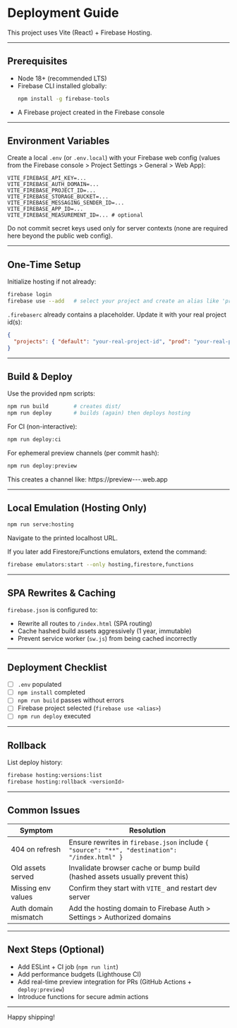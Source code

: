 # Deployment Guide

This project uses Vite (React) + Firebase Hosting.

---
## Prerequisites
- Node 18+ (recommended LTS)
- Firebase CLI installed globally:
  ```bash
  npm install -g firebase-tools
  ```
- A Firebase project created in the Firebase console

---
## Environment Variables
Create a local `.env` (or `.env.local`) with your Firebase web config (values from the Firebase console > Project Settings > General > Web App):
```
VITE_FIREBASE_API_KEY=... 
VITE_FIREBASE_AUTH_DOMAIN=... 
VITE_FIREBASE_PROJECT_ID=... 
VITE_FIREBASE_STORAGE_BUCKET=... 
VITE_FIREBASE_MESSAGING_SENDER_ID=... 
VITE_FIREBASE_APP_ID=... 
VITE_FIREBASE_MEASUREMENT_ID=... # optional
```
Do not commit secret keys used only for server contexts (none are required here beyond the public web config).

---
## One-Time Setup
Initialize hosting if not already:
```bash
firebase login
firebase use --add   # select your project and create an alias like 'prod'
```
`.firebaserc` already contains a placeholder. Update it with your real project id(s):
```json
{
  "projects": { "default": "your-real-project-id", "prod": "your-real-project-id" }
}
```

---
## Build & Deploy
Use the provided npm scripts:
```bash
npm run build        # creates dist/
npm run deploy       # builds (again) then deploys hosting
```
For CI (non-interactive):
```bash
npm run deploy:ci
```
For ephemeral preview channels (per commit hash):
```bash
npm run deploy:preview
```
This creates a channel like: https://preview-<hash>--<project-id>.web.app

---
## Local Emulation (Hosting Only)
```bash
npm run serve:hosting
```
Navigate to the printed localhost URL.

If you later add Firestore/Functions emulators, extend the command:
```bash
firebase emulators:start --only hosting,firestore,functions
```

---
## SPA Rewrites & Caching
`firebase.json` is configured to:
- Rewrite all routes to `/index.html` (SPA routing)
- Cache hashed build assets aggressively (1 year, immutable)
- Prevent service worker (`sw.js`) from being cached incorrectly

---
## Deployment Checklist
- [ ] `.env` populated
- [ ] `npm install` completed
- [ ] `npm run build` passes without errors
- [ ] Firebase project selected (`firebase use <alias>`)
- [ ] `npm run deploy` executed

---
## Rollback
List deploy history:
```bash
firebase hosting:versions:list
firebase hosting:rollback <versionId>
```

---
## Common Issues
| Symptom | Resolution |
|---------|------------|
| 404 on refresh | Ensure rewrites in `firebase.json` include `{ "source": "**", "destination": "/index.html" }` |
| Old assets served | Invalidate browser cache or bump build (hashed assets usually prevent this) |
| Missing env values | Confirm they start with `VITE_` and restart dev server |
| Auth domain mismatch | Add the hosting domain to Firebase Auth > Settings > Authorized domains |

---
## Next Steps (Optional)
- Add ESLint + CI job (`npm run lint`)
- Add performance budgets (Lighthouse CI)
- Add real-time preview integration for PRs (GitHub Actions + `deploy:preview`)
- Introduce functions for secure admin actions

---
Happy shipping!
